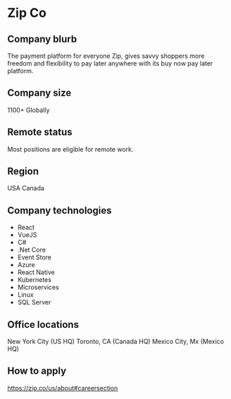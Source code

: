 # Zip Co

## Company blurb

The payment platform for everyone
Zip, gives savvy shoppers more freedom and flexibility to pay later anywhere with its buy now pay later platform.

## Company size

1100+ Globally

## Remote status

Most positions are eligible for remote work.

## Region

USA
Canada

## Company technologies

* React
* VueJS
* C#
* .Net Core
* Event Store
* Azure
* React Native
* Kubernetes
* Microservices
* Linux
* SQL Server

## Office locations

New York City (US HQ)
Toronto, CA (Canada HQ)
Mexico City, Mx (Mexico HQ)

## How to apply

https://zip.co/us/about#careersection
